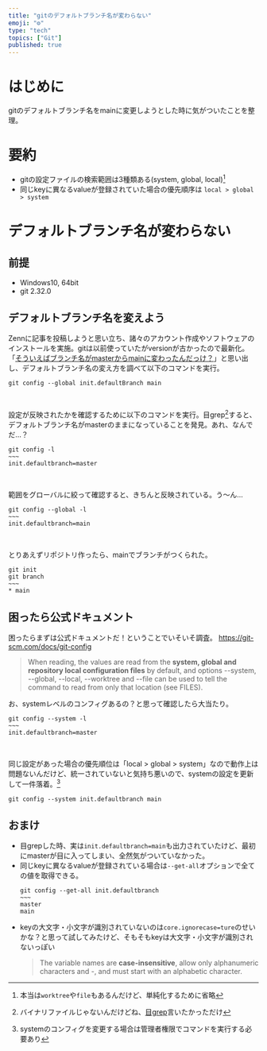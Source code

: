```yaml
---
title: "gitのデフォルトブランチ名が変わらない"
emoji: "⚙️"
type: "tech"
topics: ["Git"]
published: true
---
```

# はじめに
gitのデフォルトブランチ名をmainに変更しようとした時に気がついたことを整理。
# 要約
* gitの設定ファイルの検索範囲は3種類ある(system, global, local)[^1]
* 同じkeyに異なるvalueが登録されていた場合の優先順序は `local > global > system`

# デフォルトブランチ名が変わらない
## 前提
* Windows10, 64bit
* git 2.32.0
## デフォルトブランチ名を変えよう
Zennに記事を投稿しようと思い立ち、諸々のアカウント作成やソフトウェアのインストールを実施。gitは以前使っていたがversionが古かったので最新化。
「[そういえばブランチ名がmasterからmainに変わったんだっけ？](https://www.publickey1.jp/blog/20/githubmainmastermain.html)」と思い出し、デフォルトブランチ名の変え方を調べて以下のコマンドを実行。

```git
git config --global init.defaultBranch main
```
<br>

設定が反映されたかを確認するために以下のコマンドを実行。目grep[^2]すると、デフォルトブランチ名がmasterのままになっていることを発見。あれ、なんでだ…？
```git
git config -l
~~~
init.defaultbranch=master
```
<br>

範囲をグローバルに絞って確認すると、きちんと反映されている。う～ん…
```git
git config --global -l
~~~
init.defaultbranch=main
```
<br>

とりあえずリポジトリ作ったら、mainでブランチがつくられた。
``` git
git init
git branch
~~~
* main
```

## 困ったら公式ドキュメント
困ったらまずは公式ドキュメントだ！ということでいそいそ調査。
https://git-scm.com/docs/git-config

> When reading, the values are read from the **system, global and repository local configuration files** by default, and options --system, --global, --local, --worktree and --file <filename> can be used to tell the command to read from only that location (see FILES).

お、systemレベルのコンフィグあるの？と思って確認したら大当たり。
```git
git config --system -l
~~~
init.defaultbranch=master
```
<br>

同じ設定があった場合の優先順位は「local > global > system」なので動作上は問題ないんだけど、統一されていないと気持ち悪いので、systemの設定を更新して一件落着。[^3]
```git
git config --system init.defaultbranch main
```

## おまけ
* 目grepした時、実は`init.defaultbranch=main`も出力されていたけど、最初にmasterが目に入ってしまい、全然気がついていなかった。
* 同じkeyに異なるvalueが登録されている場合は`--get-all`オプションで全ての値を取得できる。
  ```git
  git config --get-all init.defaultbranch
  ~~~
  master
  main
  ```
* keyの大文字・小文字が識別されていないのは`core.ignorecase=ture`のせいかな？と思って試してみたけど、そもそもkeyは大文字・小文字が識別されないっぽい
  >The variable names are **case-insensitive**, allow only alphanumeric characters and -, and must start with an alphabetic character.

[^1]: 本当は`worktree`や`file`もあるんだけど、単純化するために省略
[^2]: バイナリファイルじゃないんだけどね、[目grep](https://www.slideshare.net/murachue/grep-8132856)言いたかっただけ
[^3]: systemのコンフィグを変更する場合は管理者権限でコマンドを実行する必要あり